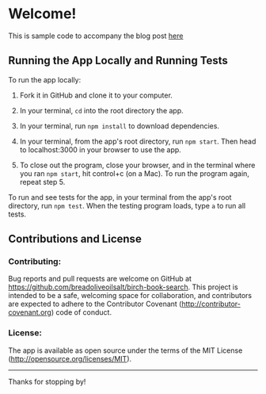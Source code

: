 # Welcome!

This is sample code to accompany the blog post [here]()

## Running the App Locally and Running Tests

To run the app locally:

1. Fork it in GitHub and clone it to your computer.

2. In your terminal, `cd` into the root directory the app.  

3. In your terminal, run `npm install` to download dependencies.

4. In your terminal, from the app's root directory, run `npm start`.  Then head to localhost:3000 in your browser to use the app.

6. To close out the program, close your browser, and in the terminal where you ran `npm start`, hit control+c (on a Mac). To run the program again, repeat step 5.  

To run and see tests for the app, in your terminal from the app's root directory, run `npm test`.  When the testing program loads, type `a` to run all tests.

## Contributions and License

### Contributing:

Bug reports and pull requests are welcome on GitHub at https://github.com/breadoliveoilsalt/birch-book-search. This project is intended to be a safe, welcoming space for collaboration, and contributors are expected to adhere to the Contributor Covenant (http://contributor-covenant.org) code of conduct.

### License:

The app is available as open source under the terms of the MIT License (http://opensource.org/licenses/MIT).

-----

Thanks for stopping by!
